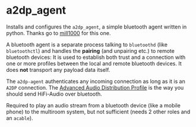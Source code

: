 # a2dp_agent

Installs and configures the `a2dp_agent`, a simple bluetooth agent written in python. 
Thanks go to [mill1000](https://gist.github.com/mill1000/74c7473ee3b4a5b13f6325e9994ff84c) for this one.

A bluetooth agent is a separate process talking to `bluetoothd` (like `bluetoothctl`) and handles the 
**pairing** (and unpairing etc.) to remote bluetooth devices: It is used to establish both trust and a connection
with one or more profiles between the local and remote bluetooth devices. It does **not** transport any payload data itself.

The `a2dp-agent` authenticates any incoming connection as long as it is an `A2DP` connection. The [Advanced Audio Distribution Profile](https://en.wikipedia.org/wiki/List_of_Bluetooth_profiles#Advanced_Audio_Distribution_Profile_(A2DP)) is the way you should send HiFi-Audio over bluetooth.

Required to play an audio stream from a bluetooth device (like a mobile phone) to the multiroom system, but not sufficient (needs 2 other roles and an `acable`).


